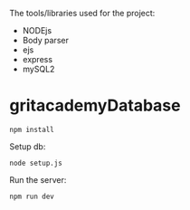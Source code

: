 The tools/libraries used for the project:
- NODEjs
- Body parser
- ejs
- express
- mySQL2


# gritacademyDatabase

`
npm install
`

Setup db:

`
node setup.js
`



Run the server:

`
npm run dev
`
